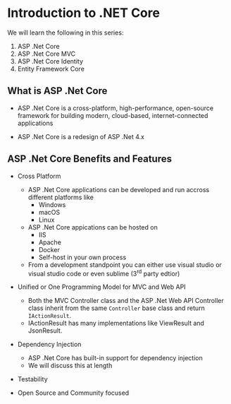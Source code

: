 # Introduction to .NET Core

We will learn the following in this series:

1. ASP .Net Core
2. ASP .Net Core MVC
3. ASP .Net Core Identity
4. Entity Framework Core

## What is ASP .Net Core

- ASP .Net Core is a cross-platform, high-performance, open-source framework for building modern, cloud-based, internet-connected applications

- ASP .Net Core is a redesign of ASP .Net 4.x

## ASP .Net Core Benefits and Features

- Cross Platform

  - ASP .Net Core applications can be developed and run accross different platforms like
    - Windows
    - macOS
    - Linux
  - ASP .Net Core appications can be hosted on
    - IIS
    - Apache
    - Docker
    - Self-host in your own process
  - From a development standpoint you can either use visual studio or visual studio code or even sublime (3<sup>rd</sup> party edtior)

- Unified or One Programming Model for MVC and Web API

  - Both the MVC Controller class and the ASP .Net Web API Controller class inherit from the same `Controller` base class and return `IActionResult`.
  - IActionResult has many implementations like ViewResult and JsonResult.

- Dependency Injection
  - ASP .Net Core has built-in support for dependency injection
  - We will discuss this at length
- Testability
- Open Source and Community focused
